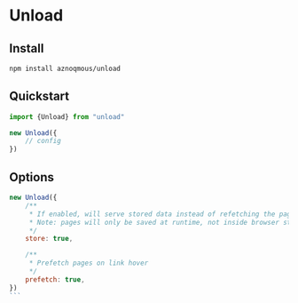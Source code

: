 # Unload

## Install
```bash
npm install aznoqmous/unload
```

## Quickstart

```js
import {Unload} from "unload"

new Unload({
    // config
})
```

## Options 
````js
new Unload({
    /**
     * If enabled, will serve stored data instead of refetching the page
     * Note: pages will only be saved at runtime, not inside browser storage so each reload resets it
     */
    store: true,

    /**
     * Prefetch pages on link hover
     */
    prefetch: true,
})
```